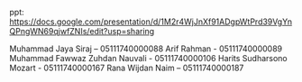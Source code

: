 ppt: https://docs.google.com/presentation/d/1M2r4WjJnXf91ADgpWtPrd39VgYnQPngWN69qjwfZNIs/edit?usp=sharing

Muhammad Jaya Siraj – 05111740000088
Arif Rahman - 05111740000089
Muhammad Fawwaz Zuhdan Nauvali - 05111740000106
Harits Sudharsono Mozart - 05111740000167
Rana Wijdan Naim – 05111740000187
